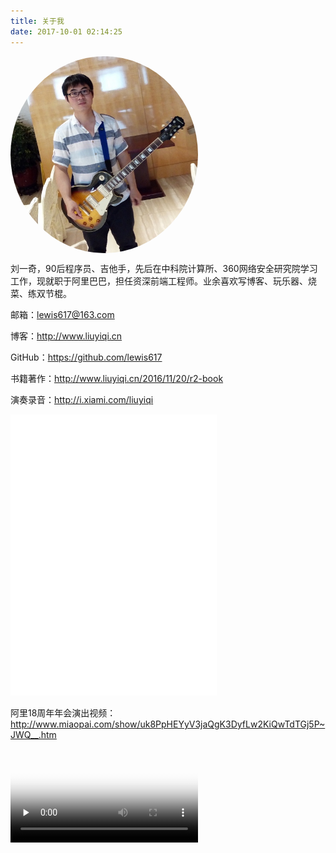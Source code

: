 ```yaml
---
title: 关于我
date: 2017-10-01 02:14:25
---
```


<img src="/css/images/242.jpg" width = "300" alt="" align=center style="border-radius:50%;"/>

刘一奇，90后程序员、吉他手，先后在中科院计算所、360网络安全研究院学习工作，现就职于阿里巴巴，担任资深前端工程师。业余喜欢写博客、玩乐器、烧菜、练双节棍。

邮箱：[lewis617@163.com](mailto:lewis617@163.com)

博客：<http://www.liuyiqi.cn>

GitHub：<https://github.com/lewis617>

书籍著作：<http://www.liuyiqi.cn/2016/11/20/r2-book>

演奏录音：<http://i.xiami.com/liuyiqi>

<iframe frameborder="no" border="0" marginwidth="0" marginheight="0" width=330 height=450 src="//music.163.com/outchain/player?type=1&id=38248979&auto=0&height=430"></iframe>

阿里18周年年会演出视频：http://www.miaopai.com/show/uk8PpHEYyV3jaQgK3DyfLw2KiQwTdTGj5P~JWQ__.htm

<video src="https://gslb.miaopai.com/stream/uk8PpHEYyV3jaQgK3DyfLw2KiQwTdTGj5P~JWQ__.mp4?ssig=5d6028719aca48456a32d02f2426cd7b&time_stamp=1539229377690&cookie_id=&vend=1&os=3&partner=1&platform=2&cookie_id=&refer=miaopai&scid=uk8PpHEYyV3jaQgK3DyfLw2KiQwTdTGj5P%7EJWQ__" controls poster="http://imgaliyuncdn.miaopai.com/stream/uk8PpHEYyV3jaQgK3DyfLw2KiQwTdTGj5P~JWQ___la21_4.jpg" preload="none"></video>
